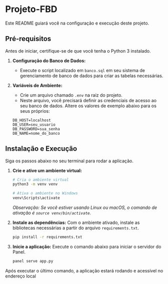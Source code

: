 # Projeto-FBD

Este README guiará você na configuração e execução deste projeto.

## Pré-requisitos

Antes de iniciar, certifique-se de que você tenha o Python 3 instalado.

1.  **Configuração do Banco de Dados:**
    *   Execute o script localizado em `banco.sql` em seu sistema de gerenciamento de banco de dados para criar as tabelas necessárias.

2.  **Variáveis de Ambiente:**
    *   Crie um arquivo chamado `.env` na raiz do projeto.
    *   Neste arquivo, você precisará definir as credenciais de acesso ao seu banco de dados. Altere os valores de exemplo abaixo para os seus próprios:
      ```env
      DB_HOST=localhost
      DB_USER=seu_usuario
      DB_PASSWORD=sua_senha
      DB_NAME=nome_do_banco
      ```

## Instalação e Execução

Siga os passos abaixo no seu terminal para rodar a aplicação.

1.  **Crie e ative um ambiente virtual:**
    ```bash
    # Cria o ambiente virtual
    python3 -m venv venv

    # Ativa o ambiente no Windows
    venv\Scripts\activate
    ```
    *Observação: Se você estiver usando Linux ou macOS, o comando de ativação é `source venv/bin/activate`.*

2.  **Instale as dependências:**
    Com o ambiente ativado, instale as bibliotecas necessárias a partir do arquivo `requirements.txt`.
    ```bash
    pip install -r requirements.txt
    ```

3.  **Inicie a aplicação:**
    Execute o comando abaixo para iniciar o servidor do Panel.
    ```bash
    panel serve app.py
    ```

Após executar o último comando, a aplicação estará rodando e acessível no endereço local